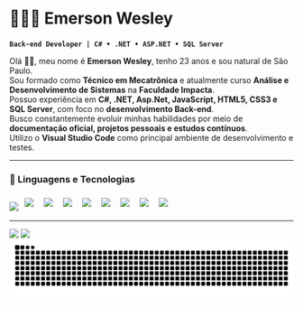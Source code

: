 # 👨🏻‍💻 Emerson Wesley  

**`Back-end Developer | C# • .NET • ASP.NET • SQL Server`**

Olá 👋🏻, meu nome é **Emerson Wesley**, tenho 23 anos e sou natural de São Paulo.  
Sou formado como **Técnico em Mecatrônica** e atualmente curso **Análise e Desenvolvimento de Sistemas** na **Faculdade Impacta**.  
Possuo experiência em **C#, .NET, Asp.Net, JavaScript, HTML5, CSS3 e SQL Server**, com foco no **desenvolvimento Back-end**.  
Busco constantemente evoluir minhas habilidades por meio de **documentação oficial, projetos pessoais e estudos contínuos**.  
Utilizo o **Visual Studio Code** como principal ambiente de desenvolvimento e testes.  

---

### 🤖 Linguagens e Tecnologias   

<div align="left">

  <img src="https://cdn.jsdelivr.net/gh/devicons/devicon/icons/csharp/csharp-original.svg" height="28"/>
  <img src="https://img.shields.io/badge/.NET-000000?style=for-the-badge&logo=dotnet&logoColor=9f7aea" height="40" style="margin: 7px;"/>  
  <img src="https://img.shields.io/badge/ASP.NET-000000?style=for-the-badge&logo=.net&logoColor=9f7aea" height="40" style="margin: 7px;"/>  
  <img src="https://img.shields.io/badge/JavaScript-000000?style=for-the-badge&logo=javascript&logoColor=9f7aea" height="40" style="margin: 7px;"/>  
  <img src="https://img.shields.io/badge/HTML5-000000?style=for-the-badge&logo=html5&logoColor=9f7aea" height="40" style="margin: 7px;"/>  
  <img src="https://img.shields.io/badge/CSS3-000000?style=for-the-badge&logo=css3&logoColor=9f7aea" height="40" style="margin: 7px;"/>  
  <img src="https://img.shields.io/badge/React-000000?style=for-the-badge&logo=react&logoColor=9f7aea" height="40" style="margin: 7px;"/>  
  <img src="https://img.shields.io/badge/SQL%20Server-000000?style=for-the-badge&logo=microsoftsqlserver&logoColor=9f7aea" height="40" style="margin: 7px;"/>  
  <img src="https://img.shields.io/badge/Git-000000?style=for-the-badge&logo=git&logoColor=9f7aea" height="40" style="margin: 7px;"/>  

</div>

---

<div> 
  <a href = "mailto:emerson.sp400@gmail.com"><img src="https://img.shields.io/badge/-Gmail-%23333?style=for-the-badge&logo=gmail&logoColor=white" target="_blank"></a>
  <a href="https://www.linkedin.com/in/emersonw-lima/" target="_blank"><img src="https://img.shields.io/badge/-LinkedIn-%230077B5?style=for-the-badge&logo=linkedin&logoColor=white" target="_blank"></a> 
  
</div>

<img src="https://raw.githubusercontent.com/emersonwlm/emersonwlm/output/snake.svg" alt="Snake animation" />
